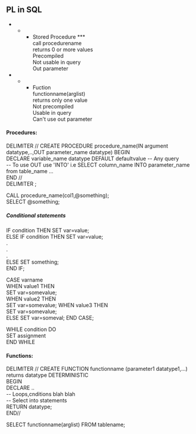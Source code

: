 ## PL in SQL  
* * * Stored Procedure ***  
call procedurename  
returns 0 or more values   
Precompiled  						 
Not usable in query  
Out parameter  
* * * Fuction    
functionname(arglist)  
returns only one value  
Not precompiled  
Usable in query  
Can't use out parameter  
  
####  Procedures:  
DELIMITER //
CREATE PROCEDURE procedure_name(IN argument datatype,..,OUT parameter_name datatype)
BEGIN  
DECLARE variable_name datatype DEFAULT defaultvalue
-- Any query  
-- To use OUT use 'INTO'  i.e SELECT column_name INTO parameter_name from table_name ...  
END //  
DELIMITER ;  
  
CALL procedure_name(col1,@something);  
SELECT @something;
  
##### Conditional statements  
IF condition THEN SET var=value;  
ELSE IF condition THEN SET var=value;  
.  
.  
.  
ELSE  SET something;  
END IF;  

  
CASE varname  
WHEN value1 THEN  
	SET var=somevalue;  
WHEN value2 THEN  
	SET var=somevalue;
WHEN value3 THEN  
	SET var=somevalue;  
ELSE 
	SET var=someval;
END CASE;  

WHILE condition DO  
SET assignment  
END WHILE  

#### Functions:  
DELIMITER //
CREATE FUNCTION functionname (parameter1 datatype1,...) returns datatype DETERMINISTIC  
BEGIN  
DECLARE ..  
-- Loops,cnditions blah blah  
-- Select into statements  
RETURN datatype;  
END//  

SELECT functionname(arglist) FROM tablename;  
